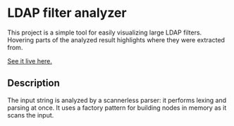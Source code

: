 # LDAP filter analyzer
This project is a simple tool for easily visualizing large LDAP filters.
Hovering parts of the analyzed result highlights where they were extracted from.

[See it live here.](https://piellardj.github.io/ldap-filter-analyzer)

## Description

The input string is analyzed by a scannerless parser: it performs lexing and parsing at once.
It uses a factory pattern for building nodes in memory as it scans the input.

